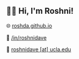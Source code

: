 ## 👋🏽 Hi, I'm Roshni! 

🌐 [roshda.github.io](https://roshda.github.io)

📜 [/in/roshnidave](https://www.linkedin.com/in/roshnidave/)

💬 [roshnidave [at] ucla.edu](mailto:roshnidave@ucla.edu)
